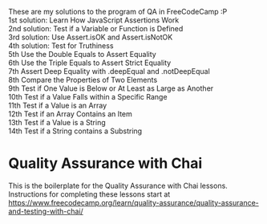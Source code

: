 These are my solutions to the program of QA in FreeCodeCamp :P   
1st solution: Learn How JavaScript Assertions Work  
2nd solution: Test if a Variable or Function is Defined  
3rd solution: Use Assert.isOK and Assert.isNotOK  
4th solution: Test for Truthiness  
5th Use the Double Equals to Assert Equality  
6th Use the Triple Equals to Assert Strict Equality  
7th Assert Deep Equality with .deepEqual and .notDeepEqual  
8th Compare the Properties of Two Elements  
9th Test if One Value is Below or At Least as Large as Another  
10th Test if a Value Falls within a Specific Range  
11th Test if a Value is an Array  
12th Test if an Array Contains an Item  
13th Test if a Value is a String  
14th Test if a String contains a Substring


# Quality Assurance with Chai

This is the boilerplate for the Quality Assurance with Chai lessons. Instructions for completing these lessons start at https://www.freecodecamp.org/learn/quality-assurance/quality-assurance-and-testing-with-chai/
